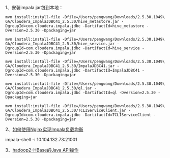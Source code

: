 1、安装impala jar包到本地：

```
mvn install:install-file -Dfile=/Users/pengwang/Downloads/2.5.30.1049\ GA/Cloudera_ImpalaJDBC41_2.5.30/hive_metastore.jar -DgroupId=com.cloudera.impala.jdbc -DartifactId=hive_metastore -Dversion=2.5.30 -Dpackaging=jar

mvn install:install-file -Dfile=/Users/pengwang/Downloads/2.5.30.1049\ GA/Cloudera_ImpalaJDBC41_2.5.30/hive_service.jar -DgroupId=com.cloudera.impala.jdbc -DartifactId=hive_service -Dversion=2.5.30 -Dpackaging=jar

mvn install:install-file -Dfile=/Users/pengwang/Downloads/2.5.30.1049\ GA/Cloudera_ImpalaJDBC41_2.5.30/ImpalaJDBC41.jar -DgroupId=com.cloudera.impala.jdbc -DartifactId=ImpalaJDBC41 -Dversion=2.5.30 -Dpackaging=jar

mvn install:install-file -Dfile=/Users/pengwang/Downloads/2.5.30.1049\ GA/Cloudera_ImpalaJDBC41_2.5.30/ql.jar -DgroupId=com.cloudera.impala.jdbc -DartifactId=ql -Dversion=2.5.30 -Dpackaging=jar

mvn install:install-file -Dfile=/Users/pengwang/Downloads/2.5.30.1049\ GA/Cloudera_ImpalaJDBC41_2.5.30/TCLIServiceClient.jar -DgroupId=com.cloudera.impala.jdbc -DartifactId=TCLIServiceClient -Dversion=2.5.30 -Dpackaging=jar
```

2、[如何使用Nginx实现Impala负载均衡](https://cloud.tencent.com/developer/article/1078218)

impala-shell -i 10.104.132.73:21001

3、[hadoop2-HBase的Java API操作](https://zhuanlan.zhihu.com/p/49546805)
